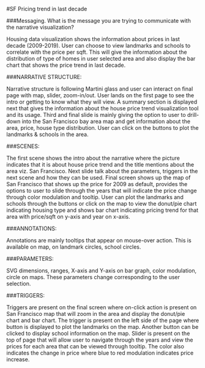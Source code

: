 #SF Pricing trend in last decade

###Messaging. What is the message you are trying to communicate with the narrative visualization?


Housing data visualization shows the information about prices in last decade (2009-2019). User can choose to view landmarks and schools to correlate with the price per sqft. 
This will give the information about the distribution of type of homes in user selected area and also display the bar chart that shows the price trend in last decade. 




###NARRATIVE STRUCTURE:


Narrative structure is following Martini glass and user can interact on final page with map, slider, zoom-in/out. User lands on the first page to see the intro or getting to know what they will view. A summary section is displayed next that gives the information about the house price trend visualization tool and its usage. Third and final slide is mainly giving the option to user to drill-down into the San Francisco bay area map and get information about the area, price, house type distribution. User can click on the buttons to plot the landmarks & schools in the area.



###SCENES:


The first scene shows the intro about the narrative where the picture indicates that it is about house price trend and the title mentions about the area viz. San Francisco. Next slide talk about the parameters, triggers in the next scene and how they can be used. Final screen shows up the map of San Francisco that shows up the price for 2009 as default, provides the options to user to slide through the years that will indicate the price change through color modulation and tooltip. User can plot the landmarks and schools through the buttons or click on the map to view the donut/pie chart indicating housing type and shows bar chart indicating pricing trend for that area with price/sqft on y-axis and year on x-axis. 




###ANNOTATIONS:


Annotations are mainly tooltips that appear on mouse-over action. This is available on map, on landmark circles, school circles.



###PARAMETERS:

SVG dimensions, ranges, X-axis and Y-axis on bar graph, color modulation, circle on maps. These parameters change corresponding to the user selection.



###TRIGGERS:


Triggers are present on the final screen where on-click action is present on San Francisco map that will zoom in the area and display the donut/pie chart and bar chart. The trigger is present on the left side of the page where button is displayed to plot the landmarks on the map. Another button can be clicked to display school information on the map. 
Slider is present on the top of page that will allow user to navigate through the years and view the prices for each area that can be viewed through tooltip. The color also indicates the change in price where blue to red modulation indicates price increase. 


